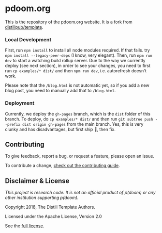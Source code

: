 # pdoom.org

This is the repository of the pdoom.org website. It is a fork from [distillpub/template](https://github.com/distillpub/template).

### Local Development

First, run `npm install` to install all node modules required. If that fails. try `npm install --legacy-peer-deps` (I know, very elegant). Then, run `npm run dev` to start a watching build rollup server. Due to the way we currently deploy (see next section), in order to see your changes, you need to first run `cp examples/* dist/` and then `npm run dev`, i.e. autorefresh doesn't work.

Please note that the `/blog.html` is not automatic yet, so if you add a new blog post, you need to manually add that to `/blog.html`.

### Deployment
Currently, we deploy the `gh-pages` branch, which is the `dist` folder of this branch. To deploy, do `cp examples/* dist/` and then run `git subtree push --prefix dist origin gh-pages` from the main branch. Yes, this is very clunky and has disadvantages, but first ship 🚀, then fix.

## Contributing
To give feedback, report a bug, or request a feature, please open an issue.

To contribute a change, [check out the contributing guide](CONTRIBUTING.md).


## Disclaimer & License

_This project is research code. It is not an official product of p(doom) or any other institution supporting p(doom)._

Copyright 2018, The Distill Template Authors.

Licensed under the Apache License, Version 2.0

See the [full license](LICENSE).
